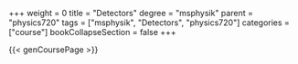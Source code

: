 +++
weight = 0
title = "Detectors"
degree = "msphysik"
parent = "physics720"
tags = ["msphysik", "Detectors", "physics720"]
categories = ["course"]
bookCollapseSection = false
+++

{{< genCoursePage >}}
